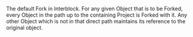 The default Fork in Interblock.  For any given Object that is to be Forked, every Object in the path up to the containing Project is Forked with it.  Any other Object which is not in that direct path maintains its reference to the original object.